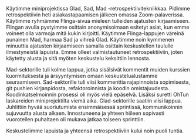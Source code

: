 Käytimme miniprojektissa Glad, Sad, Mad -retrospektiivitekniikkaa. Pidimme retrospektiivin heti asiakastapaamisen jälkeen omassa Zoom-palaverissa. Käytimme ryhmämme Flinga-sivua mieleen tulleiden ajatusten kirjaamiseen. Flingan avulla pystyimme osittain anonymisoimaan esitetyt asiat, kun emme voineet olla varmoja mitä kukin kirjoitti. Käytimme Flinga-lappujen väreinä punainen Mad, harmaa Sad ja vihreä Glad. Käytimme noin kymmenen minuuttia ajatusten kirjaamiseen samalla osittain keskustellen taululle ilmestyneistä lapuista. Emme olleet valmistautuneet retrospektiiviin, joten käytetty alusta ja sitä myöten keskustelu keksittiin lennosta.

Mad-sektorille tuli kolme lappua, jotka sisälsivät kommentit muiden kurssien kuormituksesta ja ärsyyntymisen omaan keskustelualustamme seuraamiseen. Sad-sektorille tuli viisi kommenttia rajapinnoista sopimisesta, git pushien kirjanpidosta, refaktoroinnista ja koodin omistajuudesta. Koodinkatselmoinnin prosessi oli myös vielä epäselvä. Lisäksi suretti OhTun laskareiden miniprojektilta viemä aika. Glad-sektorille saatiin viisi lappua. Juhlittiin hyvää suoriutumista ensimmäisessä sprintissä, kommunikoinnin sujuvuutta alusta alkaen. Innostuneena ja yhteen hiileen sopivasti vuorotellen puhaltaen oli mukava jatkaa toiseen sprinttiin. 

Keskustelimme lapuista ja yhteensä retrospektiiviin kului noin puoli tuntia.
